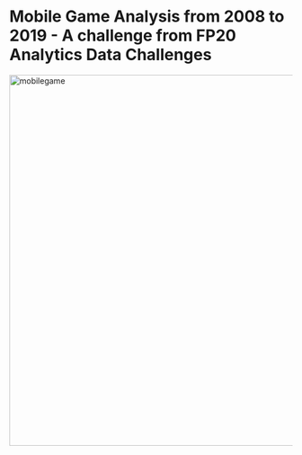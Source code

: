 # Mobile Game Analysis from 2008 to 2019 - A challenge from FP20 Analytics Data Challenges
<img width="660" alt="mobilegame" src="https://github.com/user-attachments/assets/69e47220-f1c8-4e06-8e49-920c5712c6c1" />

